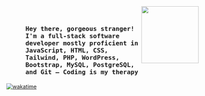 



<img align="right" height="150" src="https://media.giphy.com/media/3oKIPnAiaMCws8nOsE/giphy.gif?cid=ecf05e47tjz0fr4z3fkorrp8uaad8ocavzxtaegxrb3e8r58&ep=v1_gifs_search&rid=giphy.gif&ct=g"  />

###

<div align="left">
<h3 style="margin: 50px 50px 20px 50px" align="left">
        <samp>Hey there, gorgeous stranger! I'm a full-stack software developer mostly proficient in JavaScript, HTML, CSS, Tailwind, PHP, WordPress, Bootstrap, MySQL, PostgreSQL, and Git — Coding is my therapy
        </samp>
</h3>

[![wakatime](https://wakatime.com/badge/user/b759b98e-2d61-4b6f-b47c-f32e67da9e3a.svg?style=for-the-badge)](https://wakatime.com/@b759b98e-2d61-4b6f-b47c-f32e67da9e3a)
</div>